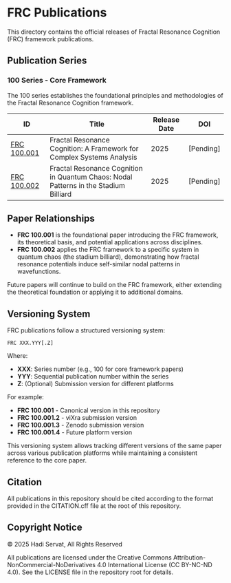 # FRC Publications

This directory contains the official releases of Fractal Resonance Cognition (FRC) framework publications.

## Publication Series

### 100 Series - Core Framework

The 100 series establishes the foundational principles and methodologies of the Fractal Resonance Cognition framework.

| ID | Title | Release Date | DOI |
|----|-------|-------------|-----|
| [FRC 100.001](./FRC_100.001/) | Fractal Resonance Cognition: A Framework for Complex Systems Analysis | 2025 | [Pending] |
| [FRC 100.002](./FRC_100.002/) | Fractal Resonance Cognition in Quantum Chaos: Nodal Patterns in the Stadium Billiard | 2025 | [Pending] |

## Paper Relationships

- **FRC 100.001** is the foundational paper introducing the FRC framework, its theoretical basis, and potential applications across disciplines.
- **FRC 100.002** applies the FRC framework to a specific system in quantum chaos (the stadium billiard), demonstrating how fractal resonance potentials induce self-similar nodal patterns in wavefunctions.

Future papers will continue to build on the FRC framework, either extending the theoretical foundation or applying it to additional domains.

## Versioning System

FRC publications follow a structured versioning system:

```
FRC XXX.YYY[.Z]
```

Where:
- **XXX**: Series number (e.g., 100 for core framework papers)
- **YYY**: Sequential publication number within the series
- **Z**: (Optional) Submission version for different platforms

For example:
- **FRC 100.001** - Canonical version in this repository
- **FRC 100.001.2** - viXra submission version
- **FRC 100.001.3** - Zenodo submission version 
- **FRC 100.001.4** - Future platform version

This versioning system allows tracking different versions of the same paper across various publication platforms while maintaining a consistent reference to the core paper.

## Citation

All publications in this repository should be cited according to the format provided in the CITATION.cff file at the root of this repository.

## Copyright Notice

© 2025 Hadi Servat, All Rights Reserved

All publications are licensed under the Creative Commons Attribution-NonCommercial-NoDerivatives 4.0 International License (CC BY-NC-ND 4.0). See the LICENSE file in the repository root for details.